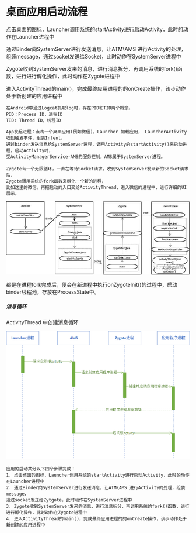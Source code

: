 # 桌面应用启动流程
点击桌面的图标，Launcher调用系统的startActivity进行启动Activity，此时的动作在Launcher进程中

通过Binder向SystemServer进行发送消息，让ATM\AMS 进行Activity的处理，组装message，通过socket发送给Socket，此时动作在SystemServer进程中

Zygote收到SystemServer发来的消息，进行消息拆分，再调用系统的fork()函数，进行进行孵化操作，此时动作在Zygote进程中

进入ActivityThread的main()，完成最终应用进程的的onCreate操作，该步动作处于新创建的应用进程中

```
在Android中通过Logcat抓取log时，存在PID和TID两个概念。
PID：Process ID，进程ID
TID: Thread ID，线程ID

```
```
App发起进程：点击一个桌面应用(例如微信)，Launcher 加载应用， LauncherActivity收到触发事件，组装Intent，
通过binder发送消息给SystemServer进程，调用Activity的startActivity()来启动进程，启动Activity时，
受ActivityManagerService-AMS的服务控制，AMS属于SystemServer进程。

Zygote有一个无限循环，一直在等待Socket请求，收到SystemServer发来新的Socket请求后，
Zygote调用系统的fork函数来孵化一个新的进程，
比如这里的微信。再把启动的入口交给ActivityThread，进入微信的进程中，进行详细的UI展示。

```
![image](images/image1.png)

都是在进程fork完成后，便会在新进程中执行onZygoteInit()的过程中，启动binder线程池，存放在ProcessState中。



##### 消息循环
ActivityThread 中创建消息循环



![image](images/image2.png)



```
应用的启动共分以下四个步骤完成：
1. 点击桌面的图标，Launcher调用系统的startActivity进行启动Activity，此时的动作在Launcher进程中
2. 通过Binder向SystemServer进行发送消息，让ATM\AMS 进行Activity的处理，组装message，
通过socket发送给Zytgote，此时动作在SystemServer进程中
3. Zygote收到SystemServer发来的消息，进行消息拆分，再调用系统的fork()函数，进行进行孵化操作，此时动作在Zygote进程中
4. 进入ActivityThread的main()，完成最终应用进程的的onCreate操作，该步动作处于新创建的应用进程中
```
